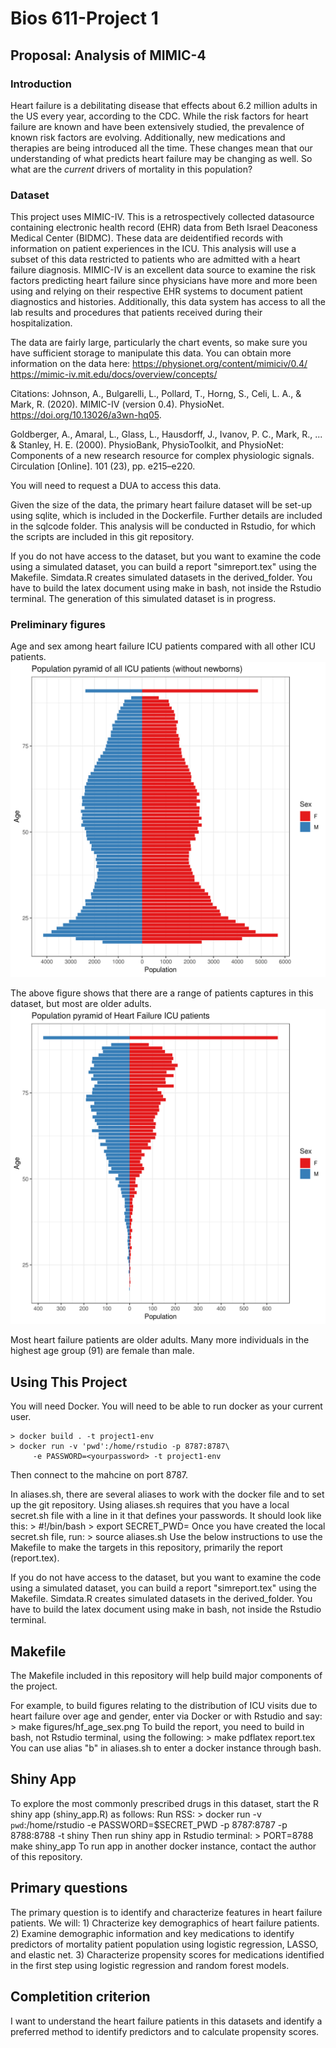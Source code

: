 Bios 611-Project 1
================

Proposal: Analysis of MIMIC-4
-----------------------------

### Introduction
Heart failure is a debilitating disease that effects about 6.2 million adults in the US every year, 
according to the CDC. While the risk factors for heart failure are known and have been extensively 
studied, the prevalence of known risk factors are evolving. Additionally, new medications and therapies 
are being introduced all the time. These changes mean that our understanding of what predicts heart 
failure may be changing as well. So what are the *current* drivers of mortality in this population? 

### Dataset
This project uses MIMIC-IV. This is a retrospectively collected datasource containing electronic
health record (EHR) data from Beth Israel Deaconess Medical Center (BIDMC). These data are deidentified
records with information on patient experiences in the ICU. This analysis will use a subset of 
this data restricted to patients who are admitted with a heart failure diagnosis. MIMIC-IV is
an excellent data source to examine the risk factors predicting heart failure since physicians
have more and more been using and relying on their respective EHR systems to document patient diagnostics
and histories. Additionally, this data system has access to all the lab results and procedures that
patients received during their hospitalization.

The data are fairly large, particularly the chart events, so make sure you have sufficient storage
to manipulate this data. You can obtain more information on the data here: 
https://physionet.org/content/mimiciv/0.4/ 
https://mimic-iv.mit.edu/docs/overview/concepts/

Citations:
Johnson, A., Bulgarelli, L., Pollard, T., Horng, S., Celi, L. A., & Mark, R. (2020). MIMIC-IV (version 0.4). 
PhysioNet. https://doi.org/10.13026/a3wn-hq05.

Goldberger, A., Amaral, L., Glass, L., Hausdorff, J., Ivanov, P. C., Mark, R., ... & Stanley, H. E. (2000). 
PhysioBank, PhysioToolkit, and PhysioNet: Components of a new research resource for complex 
physiologic signals. Circulation [Online]. 101 (23), pp. e215–e220.

You will need to request a DUA to access this data. 

Given the size of the data, the primary heart failure dataset will be set-up using sqlite, which is
included in the Dockerfile. Further details are included in the sqlcode folder.
This analysis will be conducted in Rstudio, for which the scripts are included in this git repository.

If you do not have access to the dataset, but you want to examine the code using a simulated dataset, you can 
build a report "simreport.tex" using the Makefile. Simdata.R creates simulated datasets in the derived_folder.
You have to build the latex document using make in bash, not inside the Rstudio terminal. The generation of 
this simulated dataset is in progress.

### Preliminary figures
Age and sex among heart failure ICU patients compared with all other ICU patients.
![](assets/all_age_sex.png)

The above figure shows that there are a range of patients captures in this dataset, but most
are older adults.
![](assets/hf_age_sex.png)

Most heart failure patients are older adults. Many more individuals in the highest age group (91) are female
than male.

Using This Project
------------------
You will need Docker. You will need to be able to run docker as your current user.

	> docker build . -t project1-env
	> docker run -v 'pwd':/home/rstudio -p 8787:8787\
		 -e PASSWORD=<yourpassword> -t project1-env

Then connect to the mahcine on port 8787.

In aliases.sh, there are several aliases to work with the docker file and to set up the git repository.
Using aliases.sh requires that you have a local secret.sh file with a line in it that defines your passwords.
It should look like this:
	 > #!/bin/bash 
	 > export SECRET_PWD=<somepasswordyoucreate>
Once you have created the local secret.sh file, run:
	> source aliases.sh
Use the below instructions to use the Makefile to make the targets in this repository, primarily the report (report.tex).

If you do not have access to the dataset, but you want to examine the code using a simulated dataset, you can
build a report "simreport.tex" using the Makefile. Simdata.R creates simulated datasets in the derived_folder.
You have to build the latex document using make in bash, not inside the Rstudio terminal.

Makefile
--------
The Makefile included in this repository will help build major components
 of the project. 

For example, to build figures relating to the distribution of ICU visits due to heart failure over 
age and gender, enter via Docker or with Rstudio and say:
	> make figures/hf_age_sex.png
To build the report, you need to build in bash, not Rstudio terminal, using the following:
	> make pdflatex report.tex
You can use alias "b" in aliases.sh to enter a docker instance through bash.

Shiny App
---------
To explore the most commonly prescribed drugs in this dataset, start the R shiny app (shiny_app.R) as follows:
Run RSS:
	> docker run -v `pwd`:/home/rstudio -e PASSWORD=$SECRET_PWD -p 8787:8787 -p 8788:8788 -t shiny
Then run shiny app in Rstudio terminal:
	> PORT=8788 make shiny_app
To run app in another docker instance, contact the author of this repository. 

Primary questions
-----------------
The primary question is to identify and characterize features in heart failure 
patients. We will:
	1) Chracterize key demographics of heart failure patients.
	2) Examine demographic information and key medications to identify predictors of mortality
	patient population using logistic regression, LASSO, and elastic net.
	3) Characterize propensity scores for medications identified in the first step using logistic
	regression and random forest models.

Completition criterion
----------------------
I want to understand the heart failure patients in this datasets and identify a preferred method to identify
predictors and to calculate propensity scores.